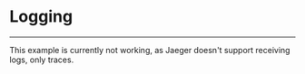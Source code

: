 # Logging
---

This example is currently not working, as Jaeger doesn't support receiving logs, only traces.